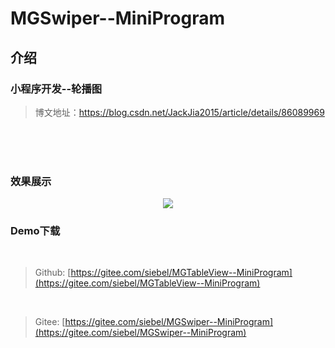 # MGSwiper--MiniProgram

## 介绍

### 小程序开发--轮播图

> 博文地址：https://blog.csdn.net/JackJia2015/article/details/86089969

<br><br><br>

### 效果展示

<div align="center">
<img align="center" src="https://img-blog.csdnimg.cn/20190109100417287.gif">
</div>


### Demo下载

<br>

> Github:  [https://gitee.com/siebel/MGTableView--MiniProgram](https://gitee.com/siebel/MGTableView--MiniProgram)

<br>

>  Gitee:  [https://gitee.com/siebel/MGSwiper--MiniProgram](https://gitee.com/siebel/MGSwiper--MiniProgram)

<br>

